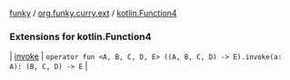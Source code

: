 [funky](../../index.md) / [org.funky.curry.ext](../index.md) / [kotlin.Function4](.)

### Extensions for kotlin.Function4

| [invoke](invoke.md) | `operator fun <A, B, C, D, E> ((A, B, C, D) -> E).invoke(a: A): (B, C, D) -> E` |

